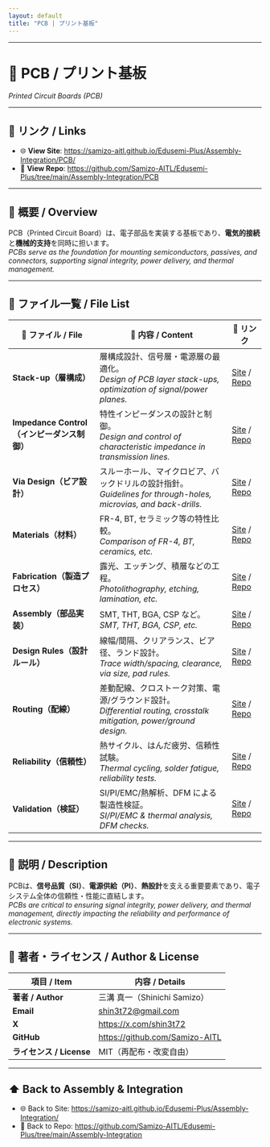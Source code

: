 ```yaml
---
layout: default
title: "PCB | プリント基板" 
---
```


---

# 📐 PCB / プリント基板  
*Printed Circuit Boards (PCB)*  

---

## 🔗 リンク / Links
- 🌐 **View Site**: https://samizo-aitl.github.io/Edusemi-Plus/Assembly-Integration/PCB/
- 📂 **View Repo**: https://github.com/Samizo-AITL/Edusemi-Plus/tree/main/Assembly-Integration/PCB

---

## 📖 概要 / Overview
PCB（Printed Circuit Board）は、電子部品を実装する基板であり、**電気的接続**と**機械的支持**を同時に担います。  
*PCBs serve as the foundation for mounting semiconductors, passives, and connectors, supporting signal integrity, power delivery, and thermal management.*  

---

## 📂 ファイル一覧 / File List

| 📘 ファイル / File | 📑 内容 / Content | 🔗 リンク |
|---|---|---|
| **Stack-up（層構成）** | 層構成設計、信号層・電源層の最適化。<br>*Design of PCB layer stack-ups, optimization of signal/power planes.* | [Site](https://samizo-aitl.github.io/Edusemi-Plus/Assembly-Integration/PCB/stackup) / [Repo](https://github.com/Samizo-AITL/Edusemi-Plus/blob/main/Assembly-Integration/PCB/stackup.md) |
| **Impedance Control（インピーダンス制御）** | 特性インピーダンスの設計と制御。<br>*Design and control of characteristic impedance in transmission lines.* | [Site](https://samizo-aitl.github.io/Edusemi-Plus/Assembly-Integration/PCB/impedance-control) / [Repo](https://github.com/Samizo-AITL/Edusemi-Plus/blob/main/Assembly-Integration/PCB/impedance-control.md) |
| **Via Design（ビア設計）** | スルーホール、マイクロビア、バックドリルの設計指針。<br>*Guidelines for through-holes, microvias, and back-drills.* | [Site](https://samizo-aitl.github.io/Edusemi-Plus/Assembly-Integration/PCB/via-design) / [Repo](https://github.com/Samizo-AITL/Edusemi-Plus/blob/main/Assembly-Integration/PCB/via-design.md) |
| **Materials（材料）** | FR-4, BT, セラミック等の特性比較。<br>*Comparison of FR-4, BT, ceramics, etc.* | [Site](https://samizo-aitl.github.io/Edusemi-Plus/Assembly-Integration/PCB/materials) / [Repo](https://github.com/Samizo-AITL/Edusemi-Plus/blob/main/Assembly-Integration/PCB/materials.md) |
| **Fabrication（製造プロセス）** | 露光、エッチング、積層などの工程。<br>*Photolithography, etching, lamination, etc.* | [Site](https://samizo-aitl.github.io/Edusemi-Plus/Assembly-Integration/PCB/fabrication) / [Repo](https://github.com/Samizo-AITL/Edusemi-Plus/blob/main/Assembly-Integration/PCB/fabrication.md) |
| **Assembly（部品実装）** | SMT, THT, BGA, CSP など。<br>*SMT, THT, BGA, CSP, etc.* | [Site](https://samizo-aitl.github.io/Edusemi-Plus/Assembly-Integration/PCB/assembly) / [Repo](https://github.com/Samizo-AITL/Edusemi-Plus/blob/main/Assembly-Integration/PCB/assembly.md) |
| **Design Rules（設計ルール）** | 線幅/間隔、クリアランス、ビア径、ランド設計。<br>*Trace width/spacing, clearance, via size, pad rules.* | [Site](https://samizo-aitl.github.io/Edusemi-Plus/Assembly-Integration/PCB/design_rules) / [Repo](https://github.com/Samizo-AITL/Edusemi-Plus/blob/main/Assembly-Integration/PCB/design_rules.md) |
| **Routing（配線）** | 差動配線、クロストーク対策、電源/グラウンド設計。<br>*Differential routing, crosstalk mitigation, power/ground design.* | [Site](https://samizo-aitl.github.io/Edusemi-Plus/Assembly-Integration/PCB/routing) / [Repo](https://github.com/Samizo-AITL/Edusemi-Plus/blob/main/Assembly-Integration/PCB/routing.md) |
| **Reliability（信頼性）** | 熱サイクル、はんだ疲労、信頼性試験。<br>*Thermal cycling, solder fatigue, reliability tests.* | [Site](https://samizo-aitl.github.io/Edusemi-Plus/Assembly-Integration/PCB/reliability) / [Repo](https://github.com/Samizo-AITL/Edusemi-Plus/blob/main/Assembly-Integration/PCB/reliability.md) |
| **Validation（検証）** | SI/PI/EMC/熱解析、DFM による製造性検証。<br>*SI/PI/EMC & thermal analysis, DFM checks.* | [Site](https://samizo-aitl.github.io/Edusemi-Plus/Assembly-Integration/PCB/validation) / [Repo](https://github.com/Samizo-AITL/Edusemi-Plus/blob/main/Assembly-Integration/PCB/validation.md) |

---

## 📑 説明 / Description
PCBは、**信号品質（SI）**、**電源供給（PI）**、**熱設計**を支える重要要素であり、電子システム全体の信頼性・性能に直結します。  
*PCBs are critical to ensuring signal integrity, power delivery, and thermal management, directly impacting the reliability and performance of electronic systems.*  

---

## 👤 著者・ライセンス / Author & License
| 項目 / Item | 内容 / Details |
|---|---|
| **著者 / Author** | 三溝 真一（Shinichi Samizo） |
| **Email** | shin3t72@gmail.com |
| **X** | https://x.com/shin3t72 |
| **GitHub** | https://github.com/Samizo-AITL |
| **ライセンス / License** | MIT（再配布・改変自由） |

---

## ⬆️ Back to Assembly & Integration
- 🌐 Back to Site: https://samizo-aitl.github.io/Edusemi-Plus/Assembly-Integration/
- 📂 Back to Repo: https://github.com/Samizo-AITL/Edusemi-Plus/tree/main/Assembly-Integration
